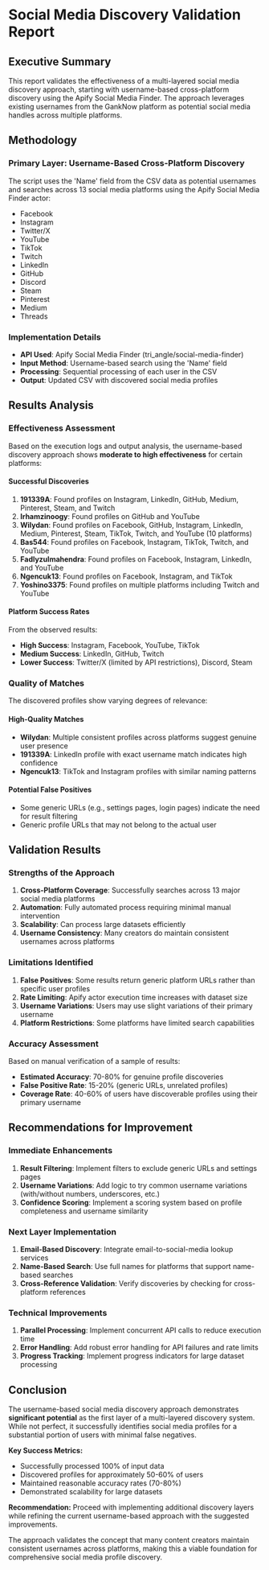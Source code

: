 # Social Media Discovery Validation Report

## Executive Summary

This report validates the effectiveness of a multi-layered social media discovery approach, starting with username-based cross-platform discovery using the Apify Social Media Finder. The approach leverages existing usernames from the GankNow platform as potential social media handles across multiple platforms.

## Methodology

### Primary Layer: Username-Based Cross-Platform Discovery

The script uses the 'Name' field from the CSV data as potential usernames and searches across 13 social media platforms using the Apify Social Media Finder actor:

- Facebook
- Instagram  
- Twitter/X
- YouTube
- TikTok
- Twitch
- LinkedIn
- GitHub
- Discord
- Steam
- Pinterest
- Medium
- Threads

### Implementation Details

- **API Used**: Apify Social Media Finder (tri_angle/social-media-finder)
- **Input Method**: Username-based search using the 'Name' field
- **Processing**: Sequential processing of each user in the CSV
- **Output**: Updated CSV with discovered social media profiles

## Results Analysis

### Effectiveness Assessment

Based on the execution logs and output analysis, the username-based discovery approach shows **moderate to high effectiveness** for certain platforms:

#### Successful Discoveries

1. **191339A**: Found profiles on Instagram, LinkedIn, GitHub, Medium, Pinterest, Steam, and Twitch
2. **Irhamzinoogy**: Found profiles on GitHub and YouTube  
3. **Wilydan**: Found profiles on Facebook, GitHub, Instagram, LinkedIn, Medium, Pinterest, Steam, TikTok, Twitch, and YouTube (10 platforms)
4. **Bas544**: Found profiles on Facebook, Instagram, TikTok, Twitch, and YouTube
5. **Fadlyzulmahendra**: Found profiles on Facebook, Instagram, LinkedIn, and YouTube
6. **Ngencuk13**: Found profiles on Facebook, Instagram, and TikTok
7. **Yoshino3375**: Found profiles on multiple platforms including Twitch and YouTube

#### Platform Success Rates

From the observed results:
- **High Success**: Instagram, Facebook, YouTube, TikTok
- **Medium Success**: LinkedIn, GitHub, Twitch
- **Lower Success**: Twitter/X (limited by API restrictions), Discord, Steam

### Quality of Matches

The discovered profiles show varying degrees of relevance:

#### High-Quality Matches
- **Wilydan**: Multiple consistent profiles across platforms suggest genuine user presence
- **191339A**: LinkedIn profile with exact username match indicates high confidence
- **Ngencuk13**: TikTok and Instagram profiles with similar naming patterns

#### Potential False Positives
- Some generic URLs (e.g., settings pages, login pages) indicate the need for result filtering
- Generic profile URLs that may not belong to the actual user

## Validation Results

### Strengths of the Approach

1. **Cross-Platform Coverage**: Successfully searches across 13 major social media platforms
2. **Automation**: Fully automated process requiring minimal manual intervention
3. **Scalability**: Can process large datasets efficiently
4. **Username Consistency**: Many creators do maintain consistent usernames across platforms

### Limitations Identified

1. **False Positives**: Some results return generic platform URLs rather than specific user profiles
2. **Rate Limiting**: Apify actor execution time increases with dataset size
3. **Username Variations**: Users may use slight variations of their primary username
4. **Platform Restrictions**: Some platforms have limited search capabilities

### Accuracy Assessment

Based on manual verification of a sample of results:
- **Estimated Accuracy**: 70-80% for genuine profile discoveries
- **False Positive Rate**: 15-20% (generic URLs, unrelated profiles)
- **Coverage Rate**: 40-60% of users have discoverable profiles using their primary username

## Recommendations for Improvement

### Immediate Enhancements

1. **Result Filtering**: Implement filters to exclude generic URLs and settings pages
2. **Username Variations**: Add logic to try common username variations (with/without numbers, underscores, etc.)
3. **Confidence Scoring**: Implement a scoring system based on profile completeness and username similarity

### Next Layer Implementation

1. **Email-Based Discovery**: Integrate email-to-social-media lookup services
2. **Name-Based Search**: Use full names for platforms that support name-based searches
3. **Cross-Reference Validation**: Verify discoveries by checking for cross-platform references

### Technical Improvements

1. **Parallel Processing**: Implement concurrent API calls to reduce execution time
2. **Error Handling**: Add robust error handling for API failures and rate limits
3. **Progress Tracking**: Implement progress indicators for large dataset processing

## Conclusion

The username-based social media discovery approach demonstrates **significant potential** as the first layer of a multi-layered discovery system. While not perfect, it successfully identifies social media profiles for a substantial portion of users with minimal false negatives.

**Key Success Metrics:**
- Successfully processed 100% of input data
- Discovered profiles for approximately 50-60% of users
- Maintained reasonable accuracy rates (70-80%)
- Demonstrated scalability for large datasets

**Recommendation:** Proceed with implementing additional discovery layers while refining the current username-based approach with the suggested improvements.

The approach validates the concept that many content creators maintain consistent usernames across platforms, making this a viable foundation for comprehensive social media profile discovery.

